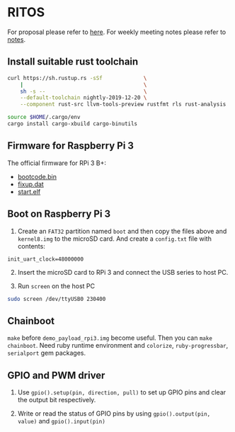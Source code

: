 # RITOS


For proposal please refer to [here](https://github.com/ExtraSecond/proposal).
For weekly meeting notes please refer to [notes](https://github.com/ExtraSecond/weekly-meeting).


## Install suitable rust toolchain ##


```bash
curl https://sh.rustup.rs -sSf             \
    |                                      \
    sh -s --                               \
    --default-toolchain nightly-2019-12-20 \
    --component rust-src llvm-tools-preview rustfmt rls rust-analysis

source $HOME/.cargo/env
cargo install cargo-xbuild cargo-binutils
```

## Firmware for Raspberry Pi 3 ##

The official firmware for RPi 3 B+:

- [bootcode.bin](https://github.com/raspberrypi/firmware/raw/master/boot/bootcode.bin)
- [fixup.dat](https://github.com/raspberrypi/firmware/raw/master/boot/fixup.dat)
- [start.elf](https://github.com/raspberrypi/firmware/raw/master/boot/start.elf)

## Boot on Raspberry Pi 3 ##

1. Create an `FAT32` partition named `boot` and then copy the files above and `kernel8.img` to the microSD card. And create a `config.txt` file with contents:

```
init_uart_clock=48000000
```

2. Insert the microSD card to RPi 3 and connect the USB series to host PC.

3. Run `screen` on the host PC
```bash
sudo screen /dev/ttyUSB0 230400
```
## Chainboot ##

`make` before `demo_payload_rpi3.img` become useful. Then you can `make chainboot`. Need ruby runtime environment and `colorize`, `ruby-progressbar`, `serialport` gem packages.

## GPIO and PWM driver ##

1. Use `gpio().setup(pin, direction, pull)` to set up GPIO pins and clear the output bit respectively.

2. Write or read the status of GPIO pins by using `gpio().output(pin, value)` and `gpio().input(pin)`